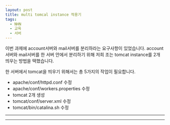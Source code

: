 ```yaml
---
layout: post
title: multi tomcal instance 적용기
tags:
  - NHN
  - 교육
  - 서버
---
```

이번 과제에 account서버와 mail서버를 분리하라는 요구사항이 있었습니다.
account 서버와 mail서버를 한 서버 안에서 분리하기 위해 저희 조는 tomcat instance를 2개 띄우는 방법을 택했습니다.

한 서버에서 tomcat을 띄우기 위해서는 총 5가지의 작업이 필요합니다.

- apache/conf/httpd.conf 수정
- apache/conf/workers.properties 수정
- tomcat 2개 생성
- tomcat/conf/server.xml 수정
- tomcat/bin/catalina.sh 수정


---


---
